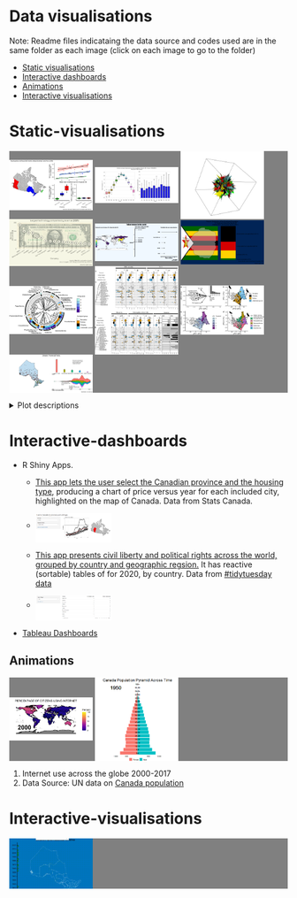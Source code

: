 # Data visualisations
  Note: Readme files indicataing the data source and codes used are in the same folder as each image (click on each image to go to the folder)  
  * [Static visualisations](#static-visualisations)
  * [Interactive dashboards](#interactive-dashboards)
  * [Animations](#animations)
  * [Interactive visualisations](#interactive-visualisations)


# Static-visualisations

<p float="center" style="background-color:grey";>
  <img src="https://raw.githubusercontent.com/jzeyl/Data-visualizations/main/housing%20prices/housing%20prices%20and%20income%202018.png" width="30%", height = "15%" align = "middle"/>
  <img src="https://raw.githubusercontent.com/jzeyl/Data-visualizations/main/weather%20bigquery/Feb%202%20panel%20weather.png" width="30%", height = "15%" align = "middle"/>
  <img src="https://raw.githubusercontent.com/jzeyl/Data-visualizations/main/3D%20triangle%20cube/rgl%20cube%20dec%2021.PNG" alt="drawing" width="30%", height = "15%"align = "middle"/>
  <img src="https://raw.githubusercontent.com/jzeyl/Data-visualizations/main/tech%20companies%20revenue/tech%20revenues.png" width="30%", height = "15%" align = "middle"/> 
  <img src="https://raw.githubusercontent.com/jzeyl/Data-visualizations/main/tallest_statues/tallstatues_apr18.png" width="30%", height = "15%" align = "middle"/> 
  <img src="https://raw.githubusercontent.com/jzeyl/Data-visualizations/main/zimecon/zimecon.png" width="30%", height = "15%" align = "middle"/> 
   <img src="https://raw.githubusercontent.com/jzeyl/Data-visualizations/main/Aqua_terr%20birds/aq_t_phylogeny.jpeg" width="30%", height = "15%" align = "middle"/> 
   <img src="https://raw.githubusercontent.com/jzeyl/Data-visualizations/main/Aqua_terr%20birds/aq_t_resids.jpeg" width="30%", height = "15%" align = "middle"/> 
    <img src="https://raw.githubusercontent.com/jzeyl/Data-visualizations/main/Aqua_terr%20birds/aq_t_pca.jpeg" width="30%", height = "15%" align = "middle"/> 
    <img src="https://raw.githubusercontent.com/jzeyl/Data-visualizations/main/ontarioparkdashboard/provincialparksdash.png" width="30%", height = "15%" align = "middle"/> 
 
</p>
<details>
    <summary>Plot descriptions</summary>
1. Housing prices and household income compared across three Canadian provinces (2018) (R)<br>
2. SQL query of weather data from BigQuery using Python, Seaborn library <br>
3. 3D data visualization using 'rgl' package in R  <br>
4. Revenue of largest tech companies, 2021  (R) <br>
5. Tallest buildings in the world (R). Data scraped from Wikipedia <br>
6. Zimbabwe labour report Q3, 2021 (R) <br>
7. Figure from scientific paper on <a href="https://www.nature.com/articles/s41598-022-09090-3">bird ear anatomy</a><br>
8. Figure from scientific paper on <a href="https://www.nature.com/articles/s41598-022-09090-3">bird ear anatomy</a><br>
9. Figure from scientific paper on <a href="https://www.nature.com/articles/s41598-022-09090-3">bird ear anatomy</a><br>
10. Ontario Parks visualization scraped from wikipedia (R)
</details>


# Interactive-dashboards

* R Shiny Apps. 
   * [This app lets the user select the Canadian province and the housing type](https://jeff-zeyl.shinyapps.io/shiny_rent_app/?_ga=2.107511364.7932263.1627397886-968041279.1627397886), producing a chart of price versus year for each included city, highlighted on the map of Canada. Data from Stats Canada.
  * <p><img src="https://raw.githubusercontent.com/jzeyl/Data-visualizations/main/Shiny%20apps/shiny%20rent%20app/shinyrent.PNG" width="30%", height = "30%" align = "middle"/> </p>
  * [This app presents civil liberty and political rights across the world, grouped by country and geographic regsion.](https://jeff-zeyl.shinyapps.io/freedom_shiny/) It has reactive (sortable) tables of for 2020, by country. Data from [#tidytuesday data](https://github.com/rfordatascience/tidytuesday/tree/master/data/2022/2022-02-22)
  * <p><img src="https://raw.githubusercontent.com/jzeyl/Data-visualizations/main/Shiny%20apps/freedom_shiny/freedom_table.PNG" width="30%", height = "30%" align = "middle"/> </p>


* [Tableau Dashboards](https://public.tableau.com/app/profile/jeff.zeyl#!/)

## Animations
<p float="center" style="background-color:grey";>
  <img src="https://raw.githubusercontent.com/jzeyl/Data-visualizations/main/Animations/Internet%20usage/internet.gif" width="30%", height = "15%" align = "middle"/>
  <img src="https://raw.githubusercontent.com/jzeyl/Data-visualizations/main/Animations/Population%20pyramid/poppyramid.gif" width="30%", height = "15%" align = "middle"/>
  <p>

1. Internet use across the globe 2000-2017
2. Data Source: UN data on [Canada population](https://population.un.org/wpp/)
    
# Interactive-visualisations
<p float="center" style="background-color:grey";>
  <img src="https://raw.githubusercontent.com/jzeyl/Data-visualizations/main/ontarioparks/ontarioparkhover_Trim.gif" width="30%", height = "15%" align = "middle"/>
  <p>
